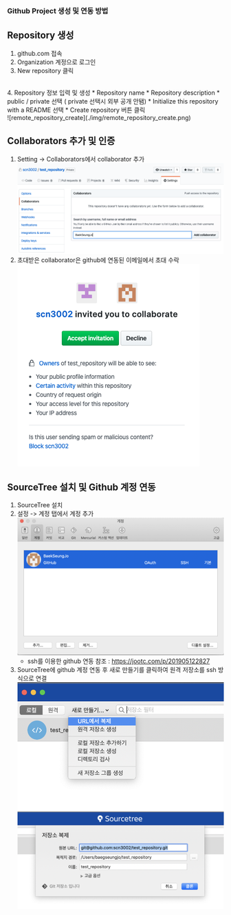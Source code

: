 ### Github Project 생성 및 연동 방법

## Repository 생성 
1. github.com 접속 
2. Organization 계정으로 로그인
3. New repository 클릭
<br>
4. Repository 정보 입력 및 생성
	* Repository name
	* Repository description 
	* public / private 선택 ( private 선택시 외부 공개 안됌)
	* Initialize this repository with a README 선택 
	* Create repository 버튼 클릭 
<br>
![remote_repository_create](./img/remote_repository_create.png)

## Collaborators 추가 및 인증 
1. Setting -> Collaborators에서 collaborator 추가 
![add_collaborators](./img/add_collaborators.png)
2. 초대받은 collaborator은 github에 연동된 이메일에서 초대 수락 
![accept_collaborators](./img/accept_collaborators.png)

## SourceTree 설치 및 Github 계정 연동 
1. SourceTree 설치
2. 설정 -> 계정 탭에서 계정 추가
![sourcetree_add_account](./img/sourcetree_add_account.png)
	* ssh를 이용한 github 연동 참조 : <https://jootc.com/p/201905122827>
3. SourceTree에 github 계정 연동 후 새로 만들기를 클릭하여 원격 저장소를 ssh 방식으로 연결 
![create_repository_1](./img/create_repository_1.png)
![create_repository_2](./img/create_repository_2.png)

